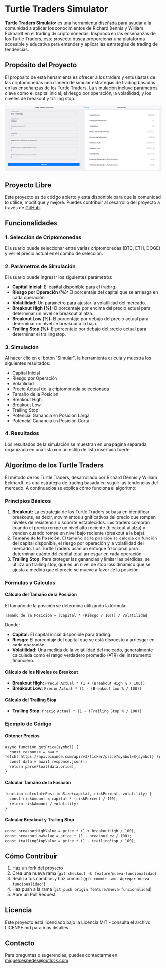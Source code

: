 # Turtle Traders Simulator

**Turtle Traders Simulator** es una herramienta diseñada para ayudar a
la comunidad a aplicar los conocimientos de Richard Dennis y William
Eckhardt en el trading de criptomonedas. Inspirado en las enseñanzas de
los Turtle Traders, este proyecto busca proporcionar una plataforma
accesible y educativa para entender y aplicar las estrategias de trading
de tendencias.

## Propósito del Proyecto

El propósito de esta herramienta es ofrecer a los traders y entusiastas
de las criptomonedas una manera de simular estrategias de trading
basadas en las enseñanzas de los Turtle Traders. La simulación incluye
parámetros clave como el capital inicial, el riesgo por operación, la
volatilidad, y los niveles de breakout y trailing stop.


![alt text](image.png)

## Proyecto Libre

Este proyecto es de código abierto y está disponible para que la
comunidad lo utilice, modifique y mejore. Puedes contribuir al
desarrollo del proyecto a través de
[GitHub](https://github.com/tu-repo/turtle-traders-simulator).

## Funcionalidades

### 1. Selección de Criptomonedas

El usuario puede seleccionar entre varias criptomonedas (BTC, ETH, DOGE)
y ver el precio actual en el combo de selección.

### 2. Parámetros de Simulación

El usuario puede ingresar los siguientes parámetros:

-   **Capital Inicial:** El capital disponible para el trading.
-   **Riesgo por Operación (%):** El porcentaje del capital que se
    arriesga en cada operación.
-   **Volatilidad:** Un parámetro para ajustar la volatilidad del
    mercado.
-   **Breakout High (%):** El porcentaje por encima del precio actual
    para determinar un nivel de breakout al alza.
-   **Breakout Low (%):** El porcentaje por debajo del precio actual
    para determinar un nivel de breakout a la baja.
-   **Trailing Stop (%):** El porcentaje por debajo del precio actual
    para determinar el trailing stop.

### 3. Simulación

Al hacer clic en el botón "Simular", la herramienta calcula y muestra
los siguientes resultados:

-   Capital Inicial
-   Riesgo por Operación
-   Volatilidad
-   Precio Actual de la criptomoneda seleccionada
-   Tamaño de la Posición
-   Breakout High
-   Breakout Low
-   Trailing Stop
-   Potencial Ganancia en Posición Larga
-   Potencial Ganancia en Posición Corta

### 4. Resultados

Los resultados de la simulación se muestran en una página separada,
organizada en una lista con un estilo de lista insertada fuerte.

## Algoritmo de los Turtle Traders

El método de los Turtle Traders, desarrollado por Richard Dennis y
William Eckhardt, es una estrategia de trading basada en seguir las
tendencias del mercado. A continuación se explica cómo funciona el
algoritmo:

### Principios Básicos

1.  **Breakout:** La estrategia de los Turtle Traders se basa en
    identificar breakouts, es decir, movimientos significativos del
    precio que rompen niveles de resistencia o soporte establecidos. Los
    traders compran cuando el precio rompe un nivel alto reciente
    (breakout al alza) y venden cuando rompe un nivel bajo reciente
    (breakout a la baja).
2.  **Tamaño de la Posición:** El tamaño de la posición se calcula en
    función del capital disponible, el riesgo por operación y la
    volatilidad del mercado. Los Turtle Traders usan un enfoque
    fraccional para determinar cuánto del capital total arriesgar en
    cada operación.
3.  **Trailing Stop:** Para proteger las ganancias y limitar las
    pérdidas, se utiliza un trailing stop, que es un nivel de stop loss
    dinámico que se ajusta a medida que el precio se mueve a favor de la
    posición.

### Fórmulas y Cálculos

#### Cálculo del Tamaño de la Posición

El tamaño de la posición se determina utilizando la fórmula:

    Tamaño de la Posición = (Capital * (Riesgo / 100)) / Volatilidad

Donde:

-   **Capital:** El capital inicial disponible para trading.
-   **Riesgo:** El porcentaje del capital que se está dispuesto a
    arriesgar en cada operación.
-   **Volatilidad:** Una medida de la volatilidad del mercado,
    generalmente calculada como el rango verdadero promedio (ATR) del
    instrumento financiero.

#### Cálculo de los Niveles de Breakout

-   **Breakout High:** `Precio Actual * (1 + (Breakout High % / 100))`
-   **Breakout Low:** `Precio Actual * (1 - (Breakout Low % / 100))`

#### Cálculo del Trailing Stop

-   **Trailing Stop:** `Precio Actual * (1 - (Trailing Stop % / 100))`

### Ejemplo de Código

#### Obtener Precios

    async function getPrice(symbol) {
      const response = await fetch(`https://api.binance.com/api/v3/ticker/price?symbol=${symbol}`);
      const data = await response.json();
      return parseFloat(data.price);
    }

#### Calcular Tamaño de la Posición

    function calculatePositionSize(capital, riskPercent, volatility) {
      const riskAmount = capital * (riskPercent / 100);
      return riskAmount / volatility;
    }

#### Calcular Breakout y Trailing Stop

    const breakoutHighValue = price * (1 + breakoutHigh / 100);
    const breakoutLowValue = price * (1 - breakoutLow / 100);
    const trailingStopValue = price * (1 - trailingStop / 100);

## Cómo Contribuir

1.  Haz un fork del proyecto
2.  Crea una nueva rama (`git checkout -b feature/nueva-funcionalidad`)
3.  Realiza tus cambios y haz commit
    (`git commit -am 'Agregar nueva funcionalidad'`)
4.  Haz push a la rama (`git push origin feature/nueva-funcionalidad`)
5.  Abre un Pull Request

## Licencia

Este proyecto está licenciado bajo la Licencia MIT - consulta el archivo
LICENSE.md para más detalles.

## Contacto

Para preguntas o sugerencias, puedes contactarme en
<miguelcespedes@outlook.com>.
